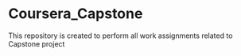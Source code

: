 # Coursera_Capstone
This repository is created to perform all work assignments related to Capstone project

